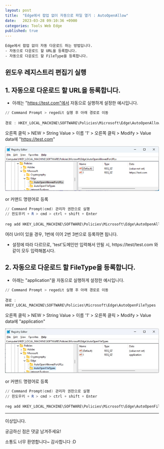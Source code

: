```yaml
---
layout: post
title:  "Edge에서 팝업 없이 자동으로 파일 열기 : AutoOpenAllow"
date:   2023-03-28 09:10:36 +0900
categories: Tools Web Edge
published: true
---
```

```
Edge에서 팝업 없이 자동 다운로드 하는 방법입니다.
- 자동으로 다운로드 할 URL을 등록합니다.
- 자동으로 다운로드 할 FileType을 등록합니다.
```

## 윈도우 레지스트리 편집기 실행

## 1. 자동으로 다운로드 할 URL을 등록합니다.
* 아래는 "https://test.com"에서 자동으로 실행하게 설정한 예시입니다.

```powershell
// Command Prompt > regedit 실행 후 아래 경로로 이동

경로 : HKEY_LOCAL_MACHINE\SOFTWARE\Policies\Microsoft\Edge\AutoOpenAllowedForURLs
```

오른쪽 클릭 > NEW > String Value > 이름 '1' > 오른쪽 클릭 > Modify > Value data에 "https://test.com"

![AutoOpenAllowedForURLs](/assets/img/Tools/Web/Edge/2023-03-28-Edge-AutoOpenAllow/AutoOpenAllowedForURLs.jpeg)

or 커맨드 명령어로 등록
```powershell
// Command Prompt(cmd) 관리자 권한으로 실행
// 윈도우키 + R > cmd > ctrl + shift + Enter

reg add HKEY_LOCAL_MACHINE\SOFTWARE\Policies\Microsoft\Edge\AutoOpenAllowedForURLs /v 1 /d https://test.com
```

여러 Url이 있을 경우, 1번에 이어 2번 3번으로 등록하면 됩니다.

* 설정에 따라 다르므로, 'test'도메인만 입력해서 안될 시, https://test/test.com 와 같이 모두 입력해봅시다.

## 2. 자동으로 다운로드 할 FileType을 등록합니다.
* 아래는 "application"을 자동으로 실행하게 설정한 예시입니다.

```powershell
// Command Prompt > regedit 실행 후 아래 경로로 이동

경로 :
HKEY_LOCAL_MACHINE\SOFTWARE\Policies\Microsoft\Edge\AutoOpenFileTypes
```
오른쪽 클릭 > NEW > String Value > 이름 '1' > 오른쪽 클릭 > Modify > Value data에 "application"

![AutoOpenAllowedForURLs](/assets/img/Tools/Web/Edge/2023-03-28-Edge-AutoOpenAllow/AutoOpenFileTypes.jpeg)

or 커맨드 명령어로 등록
```powershell
// Command Prompt(cmd) 관리자 권한으로 실행
// 윈도우키 + R > cmd > ctrl + shift + Enter

reg add HKEY_LOCAL_MACHINE\SOFTWARE\Policies\Microsoft\Edge\AutoOpenFileTypes /v 1 /d application
```

---

이상입니다.

궁금하신 점은 댓글 남겨주세요!

소통도 너무 환영합니다~ 감사합니다 :D